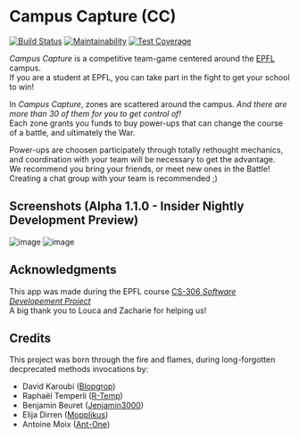 # Campus Capture (CC)
[![Build Status](https://api.cirrus-ci.com/github/Campus-Capture/campus-capture.svg)](https://api.cirrus-ci.com/github/Campus-Capture/campus-capture.svg)
[![Maintainability](https://api.codeclimate.com/v1/badges/7624d1bcb66e86b57a00/maintainability)](https://codeclimate.com/github/Campus-Capture/campus-capture/maintainability)
[![Test Coverage](https://api.codeclimate.com/v1/badges/7624d1bcb66e86b57a00/test_coverage)](https://codeclimate.com/github/Campus-Capture/campus-capture/test_coverage)

_Campus Capture_ is a competitive team-game centered around the [EPFL](https://www.epfl.ch/fr/) campus.  
If you are a student at EPFL, you can take part in the fight to get your school to win!  

In _Campus Capture_, zones are scattered around the campus. _And there are more than 30 of them for you to get control of!_  
Each zone grants you funds to buy power-ups that can change the course of a battle, and ultimately the War.  

Power-ups are choosen participately through totally rethought mechanics, and coordination with your team will be necessary to get the advantage.  
We recommend you bring your friends, or meet new ones in the Battle! Creating a chat group with your team is recommended ;)  

## Screenshots (Alpha 1.1.0 - Insider Nightly Development Preview)
![image](https://github.com/Campus-Capture/campus-capture/assets/3952204/39eaaa7b-c679-4469-9050-797a0531c318)
![image](https://github.com/Campus-Capture/campus-capture/assets/3952204/ca3f916b-1a1c-4511-9bb8-c0ce2ae23955)


## Acknowledgments
This app was made during the EPFL course [CS-306 _Software Developement Project_ ](https://dslab.epfl.ch/teaching/sweng/proj)  
A big thank you to Louca and Zacharie for helping us!

## Credits

This project was born through the fire and flames, during long-forgotten decprecated methods invocations by:
- David Karoubi ([Blopgrop](https://github.com/Blopgrop))
- Raphaël Temperli ([R-Temp](https://github.com/r-temp))
- Benjamin Beuret ([Jenjamin3000](https://github.com/Jenjamin3000))
- Elija Dirren ([Mopplikus](https://github.com/Mopplikus))
- Antoine Moix ([Ant-One](https://github.com/Ant-One))
